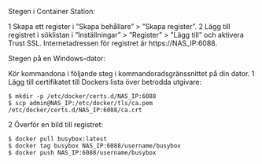 Stegen i Container Station:

1 Skapa ett register i ”Skapa behållare” > ”Skapa register”.
2 Lägg till registret i söklistan i ”Inställningar” > ”Register” > ”Lägg till” och aktivera Trust SSL. Internetadressen för registret är https://NAS_IP:6088.

Stegen på en Windows-dator:
 
Kör kommandona i följande steg i kommandoradsgränssnittet på din dator.
1 Lägg till certifikatet till Dockers lista över betrodda utgivare:
```
$ mkdir -p /etc/docker/certs.d/NAS_IP:6088
$ scp admin@NAS_IP:/etc/docker/tls/ca.pem /etc/docker/certs.d/NAS_IP:6088/ca.crt
```
2 Överför en bild till registret:
```
$ docker pull busybox:latest
$ docker tag busybox NAS_IP:6088/username/busybox
$ docker push NAS_IP:6088/username/busybox
```
